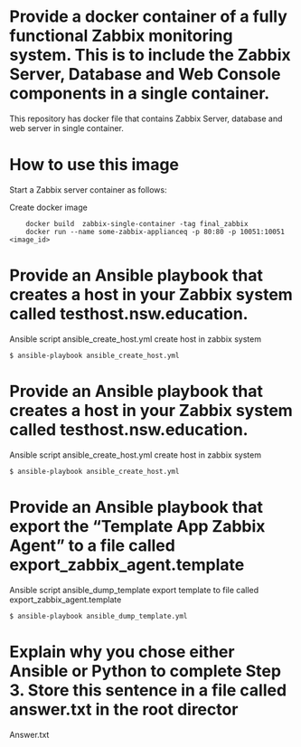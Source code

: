 # Provide a docker container of a fully functional Zabbix monitoring system. This is to include the Zabbix Server, Database and Web Console components in a single container.

This repository has docker file that contains Zabbix Server, database and web server in single container.

# How to use this image

Start a Zabbix server container as follows:

Create docker image
```console
    docker build  zabbix-single-container -tag final_zabbix
    docker run --name some-zabbix-applianceq -p 80:80 -p 10051:10051 <image_id>
```
# Provide an Ansible playbook that creates a host in your Zabbix system called testhost.nsw.education. 

Ansible script ansible_create_host.yml create host in zabbix system

```console
$ ansible-playbook ansible_create_host.yml
```
# Provide an Ansible playbook that creates a host in your Zabbix system called testhost.nsw.education.

Ansible script ansible_create_host.yml create host in zabbix system

```console
$ ansible-playbook ansible_create_host.yml
```
# Provide an Ansible playbook that export the “Template App Zabbix Agent” to a file called export_zabbix_agent.template

Ansible script ansible_dump_template export template to file called export_zabbix_agent.template

```console
$ ansible-playbook ansible_dump_template.yml
```

# Explain why you chose either Ansible or Python to complete Step 3. Store this sentence in a file called answer.txt in the root director

Answer.txt
